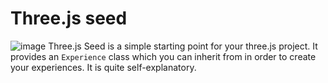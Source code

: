 # Three.js seed

![image](https://user-images.githubusercontent.com/52619668/162930276-9e532e87-fca1-47c8-8c22-cfc015c9d5c3.png)
Three.js Seed is a simple starting point for your three.js project. It provides an `Experience` class which you can
inherit from in order to create your experiences. It is quite self-explanatory.
